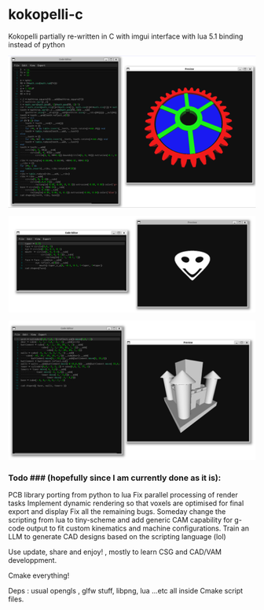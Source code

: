 # kokopelli-c
Kokopelli partially re-written in C with imgui interface with lua 5.1 binding instead of python

![alt text](https://github.com/samawati/kokopelli-c/blob/main/screenshots/gears-demo.png?raw=true)

![alt text](https://github.com/samawati/kokopelli-c/blob/main/screenshots/alien-demo.png?raw=true)

![alt text](https://github.com/samawati/kokopelli-c/blob/main/screenshots/castle-demo.png?raw=true)


### Todo ### (hopefully since I am currently done as it is):

PCB library porting from python to lua
Fix parallel processing of render tasks
Implement dynamic rendering so that voxels are optimised for final export and display
Fix all the remaining bugs.
Someday change the scripting from lua to tiny-scheme and add generic CAM capability for g-code output to fit custom kinematics and machine configurations.
Train an LLM to generate CAD designs based on the scripting language (lol)


Use update, share and enjoy! , mostly to learn CSG and CAD/VAM developpment.

Cmake everything!

Deps : usual opengls , glfw stuff, libpng, lua ...etc all inside Cmake script files.
